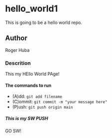 # hello_world1

This is going to be a hello world repo.

## Author

Roger Huba

### Descrition

This my HEllo World PAge!

#### The commands to run

- (A)dd: `git add filename`
- (C)ommit: `git commit -m "your message here"`
- (P)ush: `git push origin main`

##### This is my SW PUSH
GO SW!
